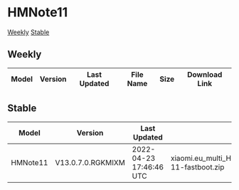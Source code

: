 # HMNote11
[Weekly](#Weekly)  [Stable](#Stable)
## Weekly
| Model | Version | Last Updated | File Name | Size | Download Link |
| ---- | ---- | ---- | ---- | ---- | ---- |
## Stable
| Model | Version | Last Updated | File Name | Size | Download Link |
| ---- | ---- | ---- | ---- | ---- | ---- |
| HMNote11 | V13.0.7.0.RGKMIXM | 2022-04-23 17:46:46 UTC | xiaomi.eu_multi_HMNote11_V13.0.7.0.RGKMIXM_v13-11-fastboot.zip | 3.5 GB | [SourceForge](https://sourceforge.net/projects/xiaomi-eu-multilang-miui-roms/files/xiaomi.eu/MIUI-STABLE-RELEASES/MIUIv13/xiaomi.eu_multi_HMNote11_V13.0.7.0.RGKMIXM_v13-11-fastboot.zip/download) |
